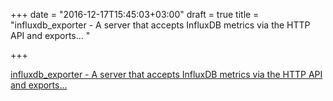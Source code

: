 +++
date = "2016-12-17T15:45:03+03:00"
draft = true
title = "influxdb_exporter - A server that accepts InfluxDB metrics via the HTTP API and exports... "

+++

<p><a href="https://t.co/4FA8SxtysP">influxdb_exporter - A server that accepts InfluxDB metrics via the HTTP API and exports... </a></p>
